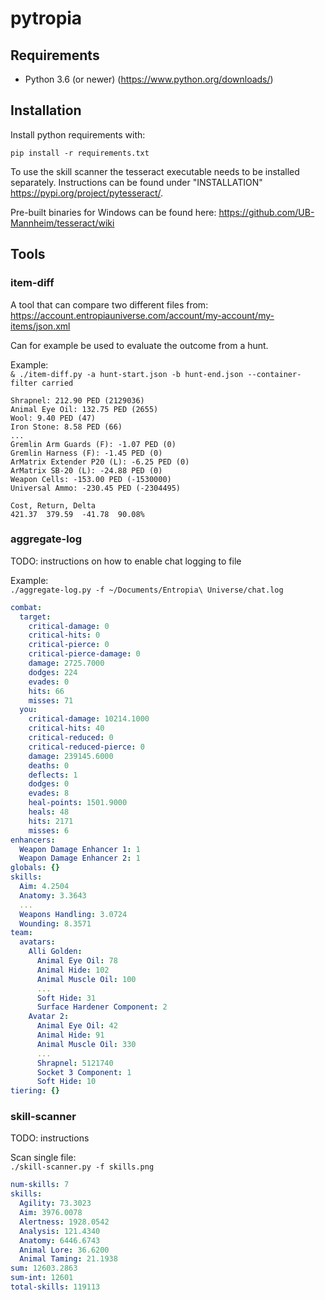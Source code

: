 # pytropia

## Requirements

* Python 3.6 (or newer) (https://www.python.org/downloads/)

## Installation

Install python requirements with:
```
pip install -r requirements.txt
```

To use the skill scanner the tesseract executable needs to be installed separately.
Instructions can be found under "INSTALLATION" https://pypi.org/project/pytesseract/.

Pre-built binaries for Windows can be found here: https://github.com/UB-Mannheim/tesseract/wiki


## Tools

### item-diff

A tool that can compare two different files from:
https://account.entropiauniverse.com/account/my-account/my-items/json.xml

Can for example be used to evaluate the outcome from a hunt.

Example:  
`& ./item-diff.py -a hunt-start.json -b hunt-end.json --container-filter carried`
```
Shrapnel: 212.90 PED (2129036)
Animal Eye Oil: 132.75 PED (2655)
Wool: 9.40 PED (47)
Iron Stone: 8.58 PED (66)
...
Gremlin Arm Guards (F): -1.07 PED (0)
Gremlin Harness (F): -1.45 PED (0)
ArMatrix Extender P20 (L): -6.25 PED (0)
ArMatrix SB-20 (L): -24.88 PED (0)
Weapon Cells: -153.00 PED (-1530000)
Universal Ammo: -230.45 PED (-2304495)

Cost, Return, Delta
421.37  379.59  -41.78  90.08%
```

### aggregate-log

TODO: instructions on how to enable chat logging to file

Example:  
`./aggregate-log.py -f ~/Documents/Entropia\ Universe/chat.log`
```yaml
combat:
  target:
    critical-damage: 0
    critical-hits: 0
    critical-pierce: 0
    critical-pierce-damage: 0
    damage: 2725.7000
    dodges: 224
    evades: 0
    hits: 66
    misses: 71
  you:
    critical-damage: 10214.1000
    critical-hits: 40
    critical-reduced: 0
    critical-reduced-pierce: 0
    damage: 239145.6000
    deaths: 0
    deflects: 1
    dodges: 0
    evades: 8
    heal-points: 1501.9000
    heals: 48
    hits: 2171
    misses: 6
enhancers:
  Weapon Damage Enhancer 1: 1
  Weapon Damage Enhancer 2: 1
globals: {}
skills:
  Aim: 4.2504
  Anatomy: 3.3643
  ...
  Weapons Handling: 3.0724
  Wounding: 8.3571
team:
  avatars:
    Alli Golden:
      Animal Eye Oil: 78
      Animal Hide: 102
      Animal Muscle Oil: 100
      ...
      Soft Hide: 31
      Surface Hardener Component: 2
    Avatar 2:
      Animal Eye Oil: 42
      Animal Hide: 91
      Animal Muscle Oil: 330
      ...
      Shrapnel: 5121740
      Socket 3 Component: 1
      Soft Hide: 10
tiering: {}
```

### skill-scanner

TODO: instructions

Scan single file:  
`./skill-scanner.py -f skills.png`
```yaml
num-skills: 7
skills:
  Agility: 73.3023
  Aim: 3976.0078
  Alertness: 1928.0542
  Analysis: 121.4340
  Anatomy: 6446.6743
  Animal Lore: 36.6200
  Animal Taming: 21.1938
sum: 12603.2863
sum-int: 12601
total-skills: 119113
```
